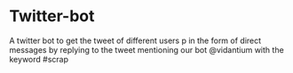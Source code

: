# Twitter-bot
A twitter bot to get the tweet of different users p in the form of direct messages by replying to the tweet mentioning our bot @vidantium with the keyword #scrap
